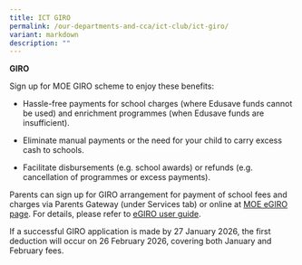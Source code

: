```yaml
---
title: ICT GIRO
permalink: /our-departments-and-cca/ict-club/ict-giro/
variant: markdown
description: ""
---
```

**GIRO**

Sign up for MOE GIRO scheme to enjoy these benefits:

*   Hassle-free payments for school charges (where Edusave funds cannot be used) and enrichment programmes (when Edusave funds are insufficient).
    
*   Eliminate manual payments or the need for your child to carry excess cash to schools.
    
*   Facilitate disbursements (e.g. school awards) or refunds (e.g. cancellation of programmes or excess payments).
    

Parents can sign up for GIRO arrangement for payment of school fees and charges via Parents Gateway (under Services tab) or online at [MOE eGIRO page](https://www.moe.gov.sg/financial-matters/fees/egiro). For details, please refer to [eGIRO user guide](https://go.gov.sg/moeegirouserguide).

If a successful GIRO application is made by 27 January 2026, the first deduction will occur on 26 February 2026, covering both January and February fees.
